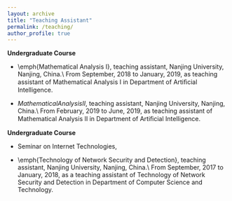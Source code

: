 ```yaml
---
layout: archive
title: "Teaching Assistant"
permalink: /teaching/
author_profile: true
---
```


**Undergraduate Course**

* \emph{Mathematical Analysis I}, teaching assistant, Nanjing University, Nanjing, China.\\
From September, 2018 to January, 2019, as teaching assistant of Mathematical Analysis I in Department of Artiﬁcial Intelligence.

* $Mathematical Analysis II$, teaching assistant, Nanjing University, Nanjing, China.\\
From February, 2019 to June, 2019, as teaching assistant of Mathematical Analysis II in Department of Artiﬁcial Intelligence.

**Undergraduate Course**
* Seminar on Internet Technologies, 

* \emph{Technology of Network Security and Detection}, teaching assistant, Nanjing University, Nanjing, China.\\
From September, 2017 to January, 2018, as a teaching assistant of Technology of Network Security and Detection in Department of Computer Science and Technology.


